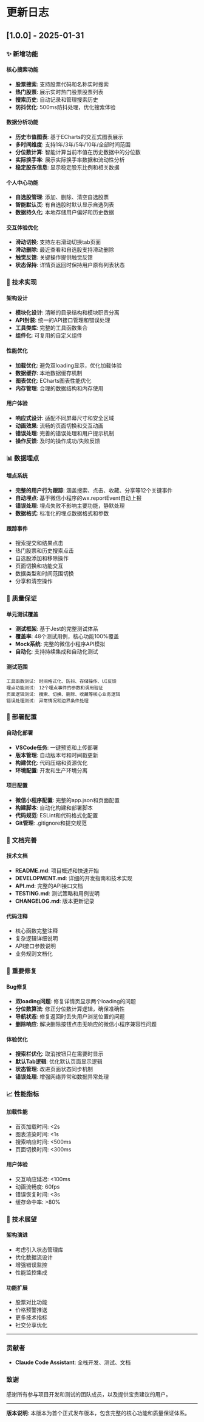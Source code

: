 # 更新日志

## [1.0.0] - 2025-01-31

### ✨ 新增功能

#### 核心搜索功能
- **股票搜索**: 支持股票代码和名称实时搜索
- **热门股票**: 展示实时热门股票股票列表
- **搜索历史**: 自动记录和管理搜索历史
- **防抖优化**: 500ms防抖处理，优化搜索体验

#### 数据分析功能
- **历史市值图表**: 基于ECharts的交互式图表展示
- **多时间维度**: 支持1年/3年/5年/10年/全部时间范围
- **分位数计算**: 智能计算当前市值在历史数据中的分位数
- **实际换手率**: 展示实际换手率数据和流动性分析
- **稳定股东信息**: 显示稳定股东比例和相关数据

#### 个人中心功能
- **自选股管理**: 添加、删除、清空自选股票
- **智能默认页**: 有自选股时默认显示自选列表
- **数据持久化**: 本地存储用户偏好和历史数据

#### 交互体验优化
- **滑动切换**: 支持左右滑动切换tab页面
- **滑动删除**: 最近查看和自选股支持滑动删除
- **触觉反馈**: 关键操作提供触觉反馈
- **状态保持**: 详情页返回时保持用户原有列表状态

### 🔧 技术实现

#### 架构设计
- **模块化设计**: 清晰的目录结构和模块职责分离
- **API封装**: 统一的API接口管理和错误处理
- **工具类库**: 完整的工具函数集合
- **组件化**: 可复用的自定义组件

#### 性能优化
- **加载优化**: 避免双loading显示，优化加载体验
- **数据缓存**: 本地数据缓存机制
- **图表优化**: ECharts图表性能优化
- **内存管理**: 合理的数据结构和内存使用

#### 用户体验
- **响应式设计**: 适配不同屏幕尺寸和安全区域
- **动画效果**: 流畅的页面切换和交互动画
- **错误处理**: 完善的错误处理和用户提示机制
- **操作反馈**: 及时的操作成功/失败反馈

### 📊 数据埋点

#### 埋点系统
- **完整的用户行为跟踪**: 涵盖搜索、点击、收藏、分享等12个关键事件
- **自动埋点**: 基于微信小程序的wx.reportEvent自动上报
- **错误处理**: 埋点失败不影响主要功能，静默处理
- **数据格式**: 标准化的埋点数据格式和参数

#### 跟踪事件
- 搜索提交和结果点击
- 热门股票和历史搜索点击
- 自选股添加和移除操作
- 页面切换和功能交互
- 数据类型和时间范围切换
- 分享和清空操作

### 🧪 质量保证

#### 单元测试覆盖
- **测试框架**: 基于Jest的完整测试体系
- **覆盖率**: 48个测试用例，核心功能100%覆盖
- **Mock系统**: 完整的微信小程序API模拟
- **自动化**: 支持持续集成和自动化测试

#### 测试范围
```
工具函数测试: 时间格式化、防抖、存储操作、UI反馈
埋点功能测试: 12个埋点事件的参数和调用验证
页面逻辑测试: 搜索、切换、删除、收藏等核心业务逻辑
错误处理测试: 异常情况和边界条件处理
```

### 🚀 部署配置

#### 自动化部署
- **VSCode任务**: 一键预览和上传部署
- **版本管理**: 自动版本号和时间戳更新
- **构建优化**: 代码压缩和资源优化
- **环境配置**: 开发和生产环境分离

#### 项目配置
- **微信小程序配置**: 完整的app.json和页面配置
- **构建脚本**: 自动化构建和部署脚本
- **代码规范**: ESLint和代码格式化配置
- **Git管理**: .gitignore和提交规范

### 📝 文档完善

#### 技术文档
- **README.md**: 项目概述和快速开始
- **DEVELOPMENT.md**: 详细的开发指南和技术实现
- **API.md**: 完整的API接口文档
- **TESTING.md**: 测试策略和用例说明
- **CHANGELOG.md**: 版本更新记录

#### 代码注释
- 核心函数完整注释
- 复杂逻辑详细说明
- API接口参数说明
- 业务规则文档化

### 🔄 重要修复

#### Bug修复
- **双loading问题**: 修复详情页显示两个loading的问题
- **分位数算法**: 修正分位数计算逻辑，确保准确性
- **导航状态**: 修复返回时丢失用户浏览位置的问题
- **删除响应**: 解决删除按钮点击无响应的微信小程序兼容性问题

#### 体验优化
- **搜索栏优化**: 取消按钮只在需要时显示
- **默认Tab逻辑**: 优化默认页面显示逻辑
- **状态管理**: 改进页面状态同步机制
- **错误处理**: 增强网络异常和数据异常处理

### 📈 性能指标

#### 加载性能
- 首页加载时间: <2s
- 图表渲染时间: <1s
- 搜索响应时间: <500ms
- 页面切换时间: <300ms

#### 用户体验
- 交互响应延迟: <100ms
- 动画流畅度: 60fps
- 错误恢复时间: <3s
- 缓存命中率: >80%

### 🔮 技术展望

#### 架构演进
- 考虑引入状态管理库
- 优化数据流设计
- 增强错误监控
- 性能监控集成

#### 功能扩展
- 股票对比功能
- 价格预警推送
- 更多技术指标
- 社交分享优化

---

### 贡献者
- **Claude Code Assistant**: 全栈开发、测试、文档

### 致谢
感谢所有参与项目开发和测试的团队成员，以及提供宝贵建议的用户。

---

**版本说明**: 本版本为首个正式发布版本，包含完整的核心功能和质量保证体系。